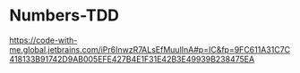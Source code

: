 # Numbers-TDD

https://code-with-me.global.jetbrains.com/iPr6InwzR7ALsEfMuulInA#p=IC&fp=9FC611A31C7C418133B91742D9AB005EFE427B4E1F31E42B3E49939B238475EA